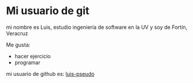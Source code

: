 # Mi usuario de git

mi nombre es Luis, estudio ingeniería de software en la UV y soy de Fortín, Veracruz

Me gusta:
- hacer ejercicio
- programar

mi usuario de github es: [luis-pseudo](https://github.com/luis-pseudo)